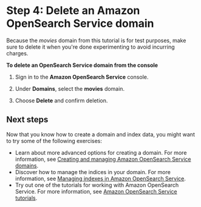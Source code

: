 # Step 4: Delete an Amazon OpenSearch Service domain<a name="gsgdeleting"></a>

Because the *movies* domain from this tutorial is for test purposes, make sure to delete it when you're done experimenting to avoid incurring charges\.

**To delete an OpenSearch Service domain from the console**

1. Sign in to the **Amazon OpenSearch Service** console\.

1. Under **Domains**, select the **movies** domain\.

1. Choose **Delete** and confirm deletion\.

## Next steps<a name="gsgnextsteps-document"></a>

Now that you know how to create a domain and index data, you might want to try some of the following exercises:
+ Learn about more advanced options for creating a domain\. For more information, see [Creating and managing Amazon OpenSearch Service domains](createupdatedomains.md)\.
+ Discover how to manage the indices in your domain\. For more information, see [Managing indexes in Amazon OpenSearch Service](managing-indices.md)\.
+ Try out one of the tutorials for working with Amazon OpenSearch Service\. For more information, see [Amazon OpenSearch Service tutorials](tutorials.md)\.
